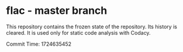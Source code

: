 # flac - master branch

This repository contains the frozen state of the repository.
Its history is cleared. It is used only for static code
analysis with Codacy.

Commit Time: 1724635452